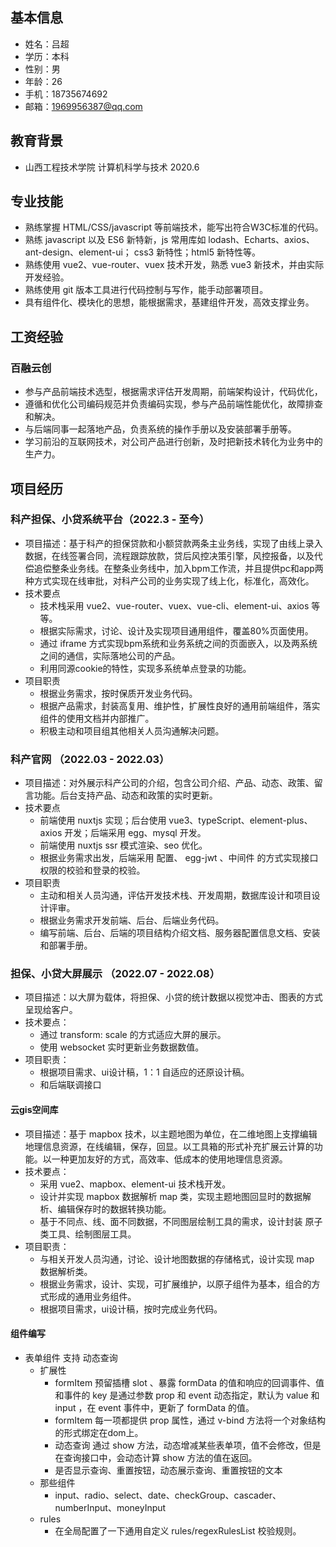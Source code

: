## 基本信息
- 姓名：吕超
- 学历：本科
- 性别：男
- 年龄：26
- 手机：18735674692
- 邮箱：1969956387@qq.com

## 教育背景
- 山西工程技术学院 计算机科学与技术 2020.6

## 专业技能
- 熟练掌握 HTML/CSS/javascript 等前端技术，能写出符合W3C标准的代码。
- 熟练 javascript 以及 ES6 新特新，js 常用库如 lodash、Echarts、axios、ant-design、element-ui； css3 新特性；html5 新特性等。
- 熟练使用 vue2、vue-router、vuex 技术开发，熟悉 vue3 新技术，并由实际开发经验。
- 熟练使用 git 版本工具进行代码控制与写作，能手动部署项目。
- 具有组件化、模块化的思想，能根据需求，基建组件开发，高效支撑业务。

## 工资经验
### 百融云创
- 参与产品前端技术选型，根据需求评估开发周期，前端架构设计，代码优化，
- 遵循和优化公司编码规范并负责编码实现，参与产品前端性能优化，故障排查和解决。
- 与后端同事一起落地产品，负责系统的操作手册以及安装部署手册等。
- 学习前沿的互联网技术，对公司产品进行创新，及时把新技术转化为业务中的生产力。

## 项目经历
### 科产担保、小贷系统平台（2022.3 - 至今）
- 项目描述：基于科产的担保贷款和小额贷款两条主业务线，实现了由线上录入数据，在线签署合同，流程跟踪放款，贷后风控决策引擎，风控报备，以及代偿追偿整条业务线。在整条业务线中，加入bpm工作流，并且提供pc和app两种方式实现在线审批，对科产公司的业务实现了线上化，标准化，高效化。
- 技术要点
  - 技术栈采用 vue2、vue-router、vuex、vue-cli、element-ui、axios 等等。
  - 根据实际需求，讨论、设计及实现项目通用组件，覆盖80%页面使用。
  - 通过 iframe 方式实现bpm系统和业务系统之间的页面嵌入，以及两系统之间的通信，实际落地公司的产品。
  - 利用同源cookie的特性，实现多系统单点登录的功能。
- 项目职责
  - 根据业务需求，按时保质开发业务代码。
  - 根据产品需求，封装高复用、维护性，扩展性良好的通用前端组件，落实组件的使用文档并内部推广。
  - 积极主动和项目组其他相关人员沟通解决问题。

### 科产官网 （2022.03 - 2022.03）
- 项目描述：对外展示科产公司的介绍，包含公司介绍、产品、动态、政策、留言功能。后台支持产品、动态和政策的实时更新。
- 技术要点
  - 前端使用 nuxtjs 实现；后台使用 vue3、typeScript、element-plus、axios 开发；后端采用 egg、mysql 开发。
  - 前端使用 nuxtjs ssr 模式渲染、seo 优化。
  - 根据业务需求出发，后端采用 配置、 egg-jwt 、中间件 的方式实现接口权限的校验和登录的校验。
- 项目职责
  - 主动和相关人员沟通，评估开发技术栈、开发周期，数据库设计和项目设计评审。
  - 根据业务需求开发前端、后台、后端业务代码。
  - 编写前端、后台、后端的项目结构介绍文档、服务器配置信息文档、安装和部署手册。

### 担保、小贷大屏展示 （2022.07 - 2022.08）
- 项目描述：以大屏为载体，将担保、小贷的统计数据以视觉冲击、图表的方式呈现给客户。
- 技术要点：
  - 通过 transform: scale 的方式适应大屏的展示。
  - 使用 websocket 实时更新业务数据数值。
- 项目职责：
  - 根据项目需求、ui设计稿，1：1 自适应的还原设计稿。
  - 和后端联调接口

#### 云gis空间库
- 项目描述：基于 mapbox 技术，以主题地图为单位，在二维地图上支撑编辑地理信息资源，在线编辑，保存，回显。以工具箱的形式补充扩展云计算的功能。以一种更加友好的方式，高效率、低成本的使用地理信息资源。
- 技术要点：
  - 采用 vue2、mapbox、element-ui 技术栈开发。
  - 设计并实现 mapbox 数据解析 map 类，实现主题地图回显时的数据解析、编辑保存时的数据转换功能。
  - 基于不同点、线、面不同数据，不同图层绘制工具的需求，设计封装 原子类工具、绘制图层工具。
- 项目职责：
  - 与相关开发人员沟通，讨论、设计地图数据的存储格式，设计实现 map 数据解析类。
  - 根据业务需求，设计、实现，可扩展维护，以原子组件为基本，组合的方式形成的通用业务组件。
  - 根据项目需求，ui设计稿，按时完成业务代码。


#### 组件编写
- 表单组件 支持 动态查询
  - 扩展性
    - formItem 预留插槽 slot 、暴露 formData 的值和响应的回调事件、值和事件的 key 是通过参数 prop 和 event 动态指定，默认为 value 和 input ，在 event 事件中，更新了 formData 的值。
    - formItem 每一项都提供 prop 属性，通过 v-bind 方法将一个对象结构的形式绑定在dom上。
    - 动态查询 通过 show 方法，动态增减某些表单项，值不会修改，但是在查询接口中，会动态计算 show 方法的值在返回。
    - 是否显示查询、重置按钮，动态展示查询、重置按钮的文本
  - 那些组件
    - input、radio、select、date、checkGroup、cascader、numberInput、moneyInput
  - rules
    - 在全局配置了一下通用自定义 rules/regexRulesList 校验规则。